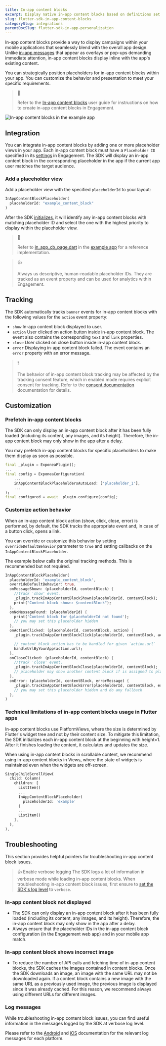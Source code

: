```yaml
---
title: In-app content blocks
excerpt: Display native in-app content blocks based on definitions set up in Engagement using the Flutter SDK
slug: flutter-sdk-in-app-content-blocks
categorySlug: integrations
parentDocSlug: flutter-sdk-in-app-personalization
---
```


In-app content blocks provide a way to display campaigns within your mobile applications that seamlessly blend with the overall app design. Unlike [in-app messages](https://documentation.bloomreach.com/engagement/docs/flutter-sdk-in-app-messages) that appear as overlays or pop-ups demanding immediate attention, in-app content blocks display inline with the app's existing content.

You can strategically position placeholders for in-app content blocks within your app. You can customize the behavior and presentation to meet your specific requirements.

> 📘
>
> Refer to the [In-app content blocks](https://documentation.bloomreach.com/engagement/docs/in-app-content-blocks) user guide for instructions on how to create in-app content blocks in Engagement.

![In-app content blocks in the example app](https://raw.githubusercontent.com/exponea/exponea-flutter-sdk/main/Documentation/images/in-app-content-blocks.png)

## Integration

You can integrate in-app content blocks by adding one or more placeholder views in your app. Each in-app content block must have a `Placeholder ID` specified in its [settings](https://documentation.bloomreach.com/engagement/docs/in-app-content-blocks#3-fill-the-settings) in Engagement. The SDK will display an in-app content block in the corresponding placeholder in the app if the current app user matches the target audience.

### Add a placeholder view

Add a placeholder view with the specified `placeholderId` to your layout:

```dart
InAppContentBlockPlaceholder(
  placeholderId: "example_content_block"
)
```

After the SDK [initializes](https://documentation.bloomreach.com/engagement/docs/flutter-sdk-setup#initialize-the-sdk), it will identify any in-app content blocks with matching placeholder ID and select the one with the highest priority to display within the placeholder view.

> 📘
>
> Refer to [in_app_cb_page.dart](https://github.com/exponea/exponea-flutter-sdk/blob/main/example/lib/page/in_app_cb_page.dart) in the [example app](https://documentation.bloomreach.com/engagement/docs/flutter-sdk-example-app) for a reference implementation.

> 👍
>
> Always us descriptive, human-readable placeholder IDs. They are tracked as an event property and can be used for analytics within Engagement.

## Tracking

The SDK automatically tracks `banner` events for in-app content blocks with the following values for the `action` event property:

- `show`
  In-app content block displayed to user.
- `action`
  User clicked on action button inside in-app content block. The event also contains the corresponding `text` and `link` properties.
- `close`
  User clicked on close button inside in-app content block.
- `error`
  Displaying in-app content block failed. The event contains an `error` property with an error message.

> ❗️
>
> The behavior of in-app content block tracking may be affected by the tracking consent feature, which in enabled mode requires explicit consent for tracking. Refer to the [consent documentation](https://documentation.bloomreach.com/engagement/docs/flutter-sdk-tracking-consent) documentation for details.

## Customization

### Prefetch in-app content blocks

The SDK can only display an in-app content block after it has been fully loaded (including its content, any images, and its height). Therefore, the in-app content block may only show in the app after a delay.

You may prefetch in-app content blocks for specific placeholders to make them display as soon as possible.

```dart
final _plugin = ExponeaPlugin();
...
final config = ExponeaConfiguration(
    ...
    inAppContentBlockPlaceholdersAutoLoad: ['placeholder_1'],
    ...
);
final configured = await _plugin.configure(config);
```

### Customize action behavior

When an in-app content block action (show, click, close, error) is performed, by default, the SDK tracks the appropriate event and, in case of a button click, opens a link.

You can override or customize this behavior by setting `overrideDefaultBehavior` parameter to `true` and setting callbacks on the `InAppContentBlockPlaceholder`.

The example below calls the original tracking methods. This is recommended but not required.

```dart
InAppContentBlockPlaceholder(
  placeholderId: 'example_content_block',
  overrideDefaultBehavior: true,
  onMessageShown: (placeholderId, contentBlock) {
    //track 'show' event.
    _plugin.trackInAppContentBlockShown(placeholderId, contentBlock);
    print("Content block shown: $contentBlock");
  },
  onNoMessageFound: (placeholderId) {
    print('Content block for $placeholderId not found');
    // you may set this placeholder hidden
  },
  onActionClicked: (placeholderId, contentBlock, action) {
    _plugin.trackInAppContentBlockClick(placeholderId, contentBlock, action);

    // content block action has to be handled for given `action.url`
    handleUrlByYourApp(action.url);
  },
  onCloseClicked: (placeholderId, contentBlock) {
    //track 'close' event.
    _plugin.trackInAppContentBlockClose(placeholderId, contentBlock);
    // placeholder may show another content block if is assigned to placeholder ID
  },
  onError: (placeholderId, contentBlock, errorMessage) {
    _plugin.trackInAppContentBlockError(placeholderId, contentBlock, errorMessage);
    // you may set this placeholder hidden and do any fallback
  },
)
```

### Technical limitations of in-app content blocks usage in Flutter apps

In-app content blocks use PlatformViews, where the size is determined by Flutter's widget tree and not by their content size. To mitigate this limitation, the SDK initializes each in-app content block at the beginning with height=1. After it finishes loading the content, it calculates and updates the size. 

When using in-app content blocks in scrollable content, we recommend using in-app content blocks in Views, where the state of widgets is maintained even when the widgets are off-screen.

``` dart
SingleChildScrollView(
  child: Column(
    children: [
      ListItem()
      ...
      InAppContentBlockPlaceholder(
        placeholderId: 'example'
      )
      ...
      ListItem()
    ],
  ),
),
```

## Troubleshooting

This section provides helpful pointers for troubleshooting in-app content block issues.

> 👍 Enable verbose logging
> The SDK logs a lot of information in verbose mode while loading in-app content blocks. When troubleshooting in-app content block issues, first ensure to [set the SDK's log level](https://documentation.bloomreach.com/engagement/docs/flutter-sdk-setup#log-level) to `verbose`.

### In-app content block not displayed

- The SDK can only display an in-app content block after it has been fully loaded (including its content, any images, and its height). Therefore, the in-app content block may only show in the app after a delay.
- Always ensure that the placeholder IDs in the in-app content block configuration (in the Engagement web app) and in your mobile app match.

### In-app content block shows incorrect image

- To reduce the number of API calls and fetching time of in-app content blocks, the SDK caches the images contained in content blocks. Once the SDK downloads an image, an image with the same URL may not be downloaded again. If a content block contains a new image with the same URL as a previously used image, the previous image is displayed since it was already cached. For this reason, we recommend always using different URLs for different images.

### Log messages

While troubleshooting in-app content block issues, you can find useful information in the messages logged by the SDK at verbose log level.

Please refer to the [Android](https://documentation.bloomreach.com/engagement/docs/android-sdk-in-app-content-blocks#log-messages) and [iOS](https://documentation.bloomreach.com/engagement/docs/ios-sdk-in-app-content-blocks#log-messages) documentation for the relevant log messages for each platform.
    